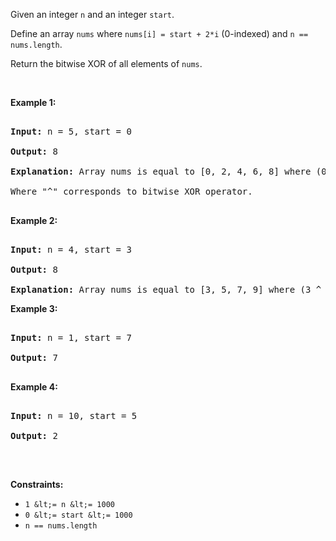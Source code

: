 Given an integer `` n `` and an integer `` start ``.

Define an array `` nums `` where `` nums[i] = start + 2*i `` (0-indexed) and `` n == nums.length ``.

Return the bitwise&nbsp;XOR&nbsp;of all elements of `` nums ``.

&nbsp;

__Example 1:__

<pre>
<strong>Input:</strong> n = 5, start = 0
<strong>Output:</strong> 8
<strong>Explanation: </strong>Array nums is equal to [0, 2, 4, 6, 8] where (0 ^ 2 ^ 4 ^ 6 ^ 8) = 8.
Where "^" corresponds to bitwise XOR operator.
</pre>

__Example 2:__

<pre>
<strong>Input:</strong> n = 4, start = 3
<strong>Output:</strong> 8
<strong>Explanation: </strong>Array nums is equal to [3, 5, 7, 9] where (3 ^ 5 ^ 7 ^ 9) = 8.</pre>

__Example 3:__

<pre>
<strong>Input:</strong> n = 1, start = 7
<strong>Output:</strong> 7
</pre>

__Example 4:__

<pre>
<strong>Input:</strong> n = 10, start = 5
<strong>Output:</strong> 2
</pre>

&nbsp;

__Constraints:__

*   `` 1 &lt;= n &lt;= 1000 ``
*   `` 0 &lt;= start &lt;= 1000 ``
*   `` n == nums.length ``